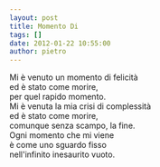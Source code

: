 ```yaml
---
layout: post
title: Momento Di
tags: []
date: 2012-01-22 10:55:00
author: pietro
---
```

Mi è venuto un momento di felicità<br/>ed è stato come morire,<br/>per quel rapido momento.<br/>Mi è venuta la mia crisi di complessità<br/>ed è stato come morire,<br/>comunque senza scampo, la fine.<br/>Ogni momento che mi viene<br/>è come uno sguardo fisso<br/>nell'infinito inesaurito vuoto.
